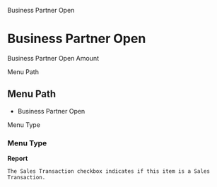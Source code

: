 
Business Partner Open
# Business Partner Open


Business Partner Open Amount

Menu Path
## Menu Path



- Business Partner Open

Menu Type
### Menu Type

**Report**

```
The Sales Transaction checkbox indicates if this item is a Sales Transaction.
```

